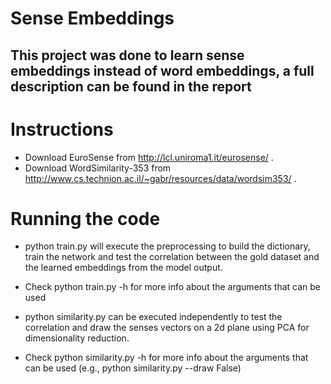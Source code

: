 # Sense Embeddings

## This project was done to learn sense embeddings instead of word embeddings, a full description can be found in the report

# Instructions
- Download EuroSense from http://lcl.uniroma1.it/eurosense/ .
- Download WordSimilarity-353 from http://www.cs.technion.ac.il/~gabr/resources/data/wordsim353/ .

# Running the code
- python train.py will execute the preprocessing to build the dictionary, train the network and test the correlation between the gold dataset and the learned embeddings from the model output.

- Check python train.py -h for more info about the arguments that can be used 

- python similarity.py can be executed independently to test the correlation and draw the senses vectors on a 2d plane using PCA for dimensionality reduction.

- Check python similarity.py -h for more info about the arguments that can be used (e.g., python similarity.py --draw False)
